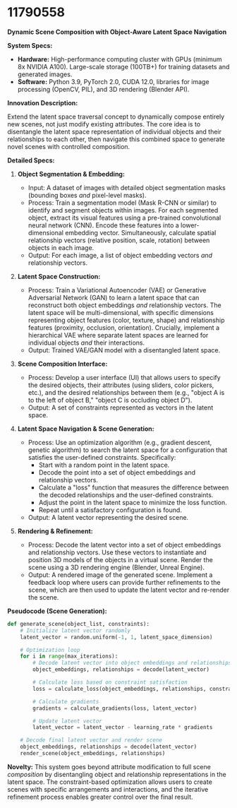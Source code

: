 # 11790558

**Dynamic Scene Composition with Object-Aware Latent Space Navigation**

**System Specs:**

*   **Hardware:** High-performance computing cluster with GPUs (minimum 8x NVIDIA A100). Large-scale storage (100TB+) for training datasets and generated images.
*   **Software:** Python 3.9, PyTorch 2.0, CUDA 12.0, libraries for image processing (OpenCV, PIL), and 3D rendering (Blender API).

**Innovation Description:**

Extend the latent space traversal concept to dynamically compose entirely new scenes, not just modify existing attributes. The core idea is to disentangle the latent space representation of individual objects and their relationships to each other, then navigate this combined space to generate novel scenes with controlled composition.

**Detailed Specs:**

1.  **Object Segmentation & Embedding:**
    *   Input: A dataset of images with detailed object segmentation masks (bounding boxes *and* pixel-level masks).
    *   Process: Train a segmentation model (Mask R-CNN or similar) to identify and segment objects within images.  For each segmented object, extract its visual features using a pre-trained convolutional neural network (CNN).  Encode these features into a lower-dimensional embedding vector. Simultaneously, calculate spatial relationship vectors (relative position, scale, rotation) between objects in each image.
    *   Output:  For each image, a list of object embedding vectors *and* relationship vectors.

2.  **Latent Space Construction:**
    *   Process: Train a Variational Autoencoder (VAE) or Generative Adversarial Network (GAN) to learn a latent space that can reconstruct both object embeddings *and* relationship vectors.  The latent space will be multi-dimensional, with specific dimensions representing object features (color, texture, shape) and relationship features (proximity, occlusion, orientation).  Crucially, implement a hierarchical VAE where separate latent spaces are learned for individual objects *and* their interactions.
    *   Output: Trained VAE/GAN model with a disentangled latent space.

3.  **Scene Composition Interface:**
    *   Process: Develop a user interface (UI) that allows users to specify the desired objects, their attributes (using sliders, color pickers, etc.), and the desired relationships between them (e.g., "object A is to the left of object B," "object C is occluding object D").
    *   Output:  A set of constraints represented as vectors in the latent space.

4.  **Latent Space Navigation & Scene Generation:**
    *   Process:  Use an optimization algorithm (e.g., gradient descent, genetic algorithm) to search the latent space for a configuration that satisfies the user-defined constraints.  Specifically:
        *   Start with a random point in the latent space.
        *   Decode the point into a set of object embeddings and relationship vectors.
        *   Calculate a "loss" function that measures the difference between the decoded relationships and the user-defined constraints.
        *   Adjust the point in the latent space to minimize the loss function.
        *   Repeat until a satisfactory configuration is found.
    *   Output: A latent vector representing the desired scene.

5.  **Rendering & Refinement:**
    *   Process: Decode the latent vector into a set of object embeddings and relationship vectors. Use these vectors to instantiate and position 3D models of the objects in a virtual scene. Render the scene using a 3D rendering engine (Blender, Unreal Engine).
    *   Output: A rendered image of the generated scene. Implement a feedback loop where users can provide further refinements to the scene, which are then used to update the latent vector and re-render the scene.

**Pseudocode (Scene Generation):**

```python
def generate_scene(object_list, constraints):
    # Initialize latent vector randomly
    latent_vector = random.uniform(-1, 1, latent_space_dimension)

    # Optimization loop
    for i in range(max_iterations):
        # Decode latent vector into object embeddings and relationships
        object_embeddings, relationships = decode(latent_vector)

        # Calculate loss based on constraint satisfaction
        loss = calculate_loss(object_embeddings, relationships, constraints)

        # Calculate gradients
        gradients = calculate_gradients(loss, latent_vector)

        # Update latent vector
        latent_vector = latent_vector - learning_rate * gradients

    # Decode final latent vector and render scene
    object_embeddings, relationships = decode(latent_vector)
    render_scene(object_embeddings, relationships)
```

**Novelty:** This system goes beyond attribute modification to full scene *composition* by disentangling object and relationship representations in the latent space.  The constraint-based optimization allows users to create scenes with specific arrangements and interactions, and the iterative refinement process enables greater control over the final result.